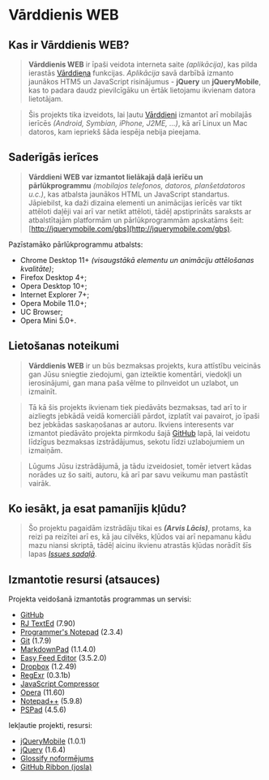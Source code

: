 
# Vārddienis WEB #

## Kas ir Vārddienis WEB? ##
> **Vārddienis WEB** ir īpaši veidota interneta saite *(aplikācija)*, kas pilda ierastās [Vārddieņa](http://dl.dropbox.com/u/25130294/varddienis.zip) funkcijas. *Aplikācija* savā darbībā izmanto jaunākos HTM5 un JavaScript risinājumus - **jQuery** un **jQueryMobile**, kas to padara daudz pievilcīgāku un ērtāk lietojamu ikvienam datora lietotājam.

> Šis projekts tika izveidots, lai ļautu [Vārddieni](http://dl.dropbox.com/u/25130294/varddienis.zip) izmantot arī mobilajās ierīcēs *(Android, Symbian, iPhone, J2ME, ...)*, kā arī Linux un Mac datoros, kam iepriekš šāda iespēja nebija pieejama.

## Saderīgās ierīces ##
> **Vārddieni WEB var izmantot lielākajā daļā ierīču un pārlūkprogrammu** *(mobilajos telefonos, datoros, planšetdatoros u.c.)*, kas atbalsta jaunākos HTML un JavaScript standartus. Jāpiebilst, ka daži dizaina elementi un animācijas ierīcēs var tikt attēloti daļēji vai arī var netikt attēloti, tādēļ apstiprināts saraksts ar atbalstītajām platformām un pārlūkprogrammām apskatāms šeit: [http://jquerymobile.com/gbs](http://jquerymobile.com/gbs).

Pazīstamāko pārlūkprogrammu atbalsts:

- Chrome Desktop 11+ *(visaugstākā elementu un animāciju attēlošanas kvalitāte)*;
- Firefox Desktop 4+;
- Opera Desktop 10+;
- Internet Explorer 7+;
- Opera Mobile 11.0+;
- UC Browser;
- Opera Mini 5.0+.

## Lietošanas noteikumi ##
> **Vārddienis WEB** ir un būs bezmaksas projekts, kura attīstību veicinās gan Jūsu sniegtie ziedojumi, gan izteiktie komentāri, viedokļi un ierosinājumi, gan mana paša vēlme to pilnveidot un uzlabot, un izmainīt.

> Tā kā šis projekts ikvienam tiek piedāvāts bezmaksas, tad arī to ir aizliegts jebkādā veidā komerciāli pārdot, izplatīt vai pavairot, jo īpaši bez jebkādas saskaņošanas ar autoru. Ikviens interesents var izmantot piedāvāto projekta pirmkodu šajā [GitHub](https://github.com/arvislacis/varddienis_web) lapā, lai veidotu līdzīgus bezmaksas izstrādājumus, sekotu līdzi uzlabojumiem un izmaiņām.

> Lūgums Jūsu izstrādājumā, ja tādu izveidosiet, tomēr ietvert kādas norādes uz šo saiti, autoru, kā arī par savu veikumu man pastāstīt vairāk.

## Ko iesākt, ja esat pamanījis kļūdu? ##
> Šo projektu pagaidām izstrādāju tikai es ***(Arvis Lācis)***, protams, ka reizi pa reizītei arī es, kā jau cilvēks, kļūdos vai arī nepamanu kādu mazu niansi skriptā, tādēļ aicinu ikvienu atrastās kļūdas norādīt šīs lapas *[Issues sadaļā](https://github.com/arvislacis/varddienis_web/issues)*.

## Izmantotie resursi (atsauces) ##
Projekta veidošanā izmantotās programmas un servisi:

- [GitHub](https://github.com/)
- [RJ TextEd](http://rj-texted.se/) (7.90)
- [Programmer's Notepad](http://www.pnotepad.org/) (2.3.4)
- [Git](http://git-scm.com/) (1.7.9)
- [MarkdownPad](http://markdownpad.com) (1.1.4.0)
- [Easy Feed Editor](http://sourceforge.net/projects/easyfeededitor/) (3.5.2.0)
- [Dropbox](http://dropbox.com) (1.2.49)
- [RegExr](http://www.gskinner.com/RegExr/) (0.3.1b)
- [JavaScript Compressor](http://www.minifyjavascript.com/)
- [Opera](http://www.opera.com) (11.60)
- [Notepad++](http://notepad-plus-plus.org/) (5.9.8)
- [PSPad](http://www.pspad.com/en/) (4.5.6)

Iekļautie projekti, resursi:

- [jQueryMobile](http://jquerymobile.com) (1.0.1)
- [jQuery](http://jquery.com) (1.6.4)
- [Glossify noformējums](http://www.mobjectify.com/resources/Glossify_theme_for_jquery_mobile/)
- [GitHub Ribbon (josla)](https://github.com/blog/273-github-ribbons)